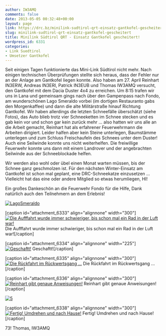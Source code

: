 ```yaml
---
author: IW3AMQ
comments: false
date: 2013-05-05 00:32:48+00:00
layout: page
link: https://drc.bz/minilink-sudtirol-qrt-einsatz-gantkofel-gescheitert/
slug: minilink-sudtirol-qrt-einsatz-gantkofel-gescheitert
title: Minilink Südtirol QRT - Einsatz Gantkofel gescheitert!
wordpress_id: 6331
categories:
- Link Suedtirol
- Umsetzer Gantkofel
---
```


Seit einigen Tagen funktionierte das Mini-Link Südtirol nicht mehr. Nach einigen technischen Überprüfungen stellte sich heraus, dass der Fehler nur an der Anlage am Gantkofel liegen konnte. Also haben am 27. April Reinhart IN3ERW, Andreas IN3ERI, Patrick IN3EUB und Thomas IW3AMQ versucht, den Gantkofel mit dem Dacia Duster 4x4 zu erreichen. Um 8:15 trafen wir uns in Lana und gemeinsam gings nach über den Gampenpass nach Fondo, am wunderschönen Lago Smeraldo vorbei (im dortigen Restauranto gabs den Morgenkaffee) und dann die alte Militärstraße hinauf Richtung Gantkofel. Wir haben allerdings die letzten Schneefälle überschätzt (siehe Fotos), das Auto blieb trotz vier Schneeketten im Schnee stecken und es gab kein vor und schon gar kein zurück mehr ... also hatten wir uns alle an die Arbeit gemacht, Reinhart hat als erfahrener Feuerwehrmann die Arbeiten dirigiert. Leider halfen aber kein Steine unterlegen, Baumstämme unterlegen und zum Schluss Freischaufeln des Schnees unter dem Duster! Auch eine Seilwinde konnte uns nicht weiterhelfen. Die freiwillige Feuerwehr konnte uns dann mit einem Landrover und der angebrachten Seilwinde aus der Schneeblockade helfen.

Wir werden also wohl oder übel einen Monat warten müssen, bis der Schnee ganz geschmolzen ist. Für den nächsten Winter-Einsatz am Gantkofel ist schon mal geplant, eine DRC-Schneekatze einzusetzen ... Vielleicht hat das eine oder andere Mitglied so etwas herumliegen, HI!

Ein großes Dankeschön an die Feuerwehr Fondo für die Hilfe, Dank natürlich auch den Teilnehmern an dem Erlebnis!

[![LagoSmeraldo](https://drc.bz/wp-content/uploads/2013/05/LagoSmeraldo.jpg)](https://drc.bz/minilink-sudtirol-qrt-einsatz-gantkofel-gescheitert/lagosmeraldo/)

[caption id="attachment_6333" align="alignnone" width="300"][![Die Aufffahrt wurde immer schwieriger, bis schon mal ein Rad in der Luft war!](https://drc.bz/wp-content/uploads/2013/05/1-300x199.jpg)](https://drc.bz/minilink-sudtirol-qrt-einsatz-gantkofel-gescheitert/1-5/) Die Aufffahrt wurde immer schwieriger, bis schon mal ein Rad in der Luft war![/caption]

[caption id="attachment_6334" align="alignnone" width="225"][![Geschaftt!](https://drc.bz/wp-content/uploads/2013/05/2-225x300.jpg)](https://drc.bz/minilink-sudtirol-qrt-einsatz-gantkofel-gescheitert/attachment/2/) Geschaftt![/caption]

[caption id="attachment_6335" align="alignnone" width="300"][![Die Rückfahrt im Rückwertsgang ...](https://drc.bz/wp-content/uploads/2013/05/3-300x199.jpg)](https://drc.bz/minilink-sudtirol-qrt-einsatz-gantkofel-gescheitert/attachment/3/) Die Rückfahrt im Rückwertsgang ...[/caption]

[caption id="attachment_6336" align="alignnone" width="300"][![Reinhart gibt genaue Anweisungen!](https://drc.bz/wp-content/uploads/2013/05/4-300x199.jpg)](https://drc.bz/minilink-sudtirol-qrt-einsatz-gantkofel-gescheitert/attachment/4/) Reinhart gibt genaue Anweisungen![/caption]

[![5](https://drc.bz/wp-content/uploads/2013/05/5-199x300.jpg)](https://drc.bz/minilink-sudtirol-qrt-einsatz-gantkofel-gescheitert/attachment/5/)

[caption id="attachment_6338" align="alignnone" width="300"][![Fertig! Umdrehen und nach Hause!](https://drc.bz/wp-content/uploads/2013/05/6-300x199.jpg)](https://drc.bz/minilink-sudtirol-qrt-einsatz-gantkofel-gescheitert/attachment/6/) Fertig! Umdrehen und nach Hause![/caption]

73! Thomas, IW3AMQ
